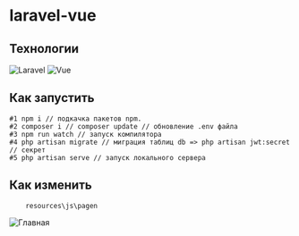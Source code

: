 # laravel-vue
## Технологии 
![Laravel](https://img.shields.io/badge/-Laravel-000000?style=for-the-badge&logo=Laravel) ![Vue](https://img.shields.io/badge/-Vue.Js-000000?style=for-the-badge&logo=Vue.js)
## Как запустить
```
#1 npm i // подкачка пакетов npm.
#2 composer i // composer update // обновление .env файла
#3 npm run watch // запуск компилятора
#4 php artisan migrate // миграция таблиц db => php artisan jwt:secret // секрет 
#5 php artisan serve // запуск локального сервера
```
## Как изменить
```
    resources\js\pagen
```
![Главная](https://sun5-4.userapi.com/s/v1/if2/t7IqkbjqndLEPgLt1jmLiD_b-geUAV7cVbwKGh64HiqtM3pu5pHtXwoVJXeAqP8FHFpG7CbnFwLw9GuXzl0nlkhZ.jpg?size=1902x802&quality=95&type=album)
